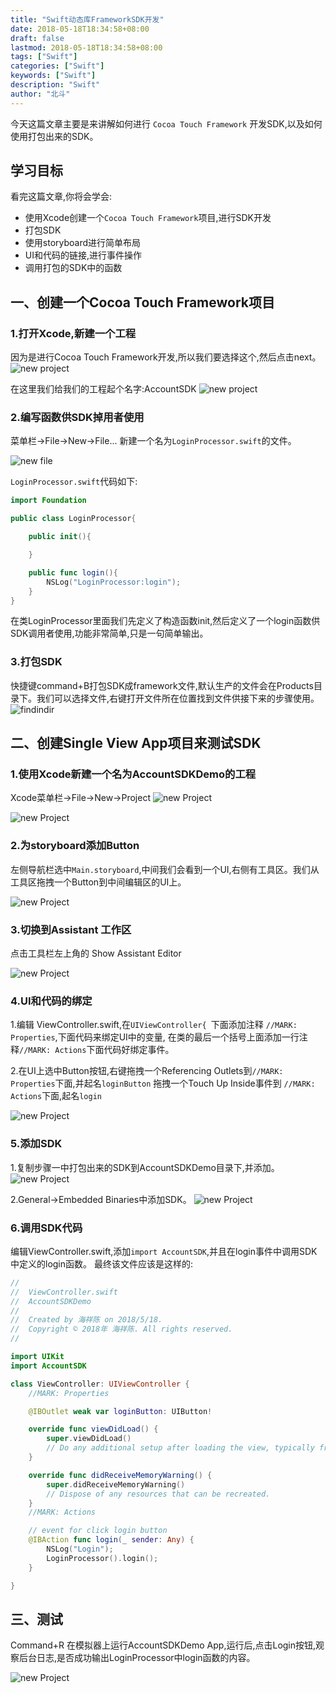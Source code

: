 ```yaml
---
title: "Swift动态库FrameworkSDK开发"
date: 2018-05-18T18:34:58+08:00
draft: false
lastmod: 2018-05-18T18:34:58+08:00
tags: ["Swift"]
categories: ["Swift"]
keywords: ["Swift"]
description: "Swift"
author: "北斗"
---
```


今天这篇文章主要是来讲解如何进行 `Cocoa Touch Framework` 开发SDK,以及如何使用打包出来的SDK。

## 学习目标
看完这篇文章,你将会学会:

* 使用Xcode创建一个`Cocoa Touch Framework`项目,进行SDK开发
* 打包SDK
* 使用storyboard进行简单布局
* UI和代码的链接,进行事件操作
* 调用打包的SDK中的函数

## 一、创建一个Cocoa Touch Framework项目
### 1.打开Xcode,新建一个工程

因为是进行Cocoa Touch Framework开发,所以我们要选择这个,然后点击next。
![new project](/media/images/2018/swift01.png)

在这里我们给我们的工程起个名字:AccountSDK
![new project](/media/images/2018/swift02.png)

### 2.编写函数供SDK掉用者使用

菜单栏->File->New->File... 新建一个名为`LoginProcessor.swift`的文件。

![new file](/media/images/2018/swift03.png)


`LoginProcessor.swift`代码如下:

```swift
import Foundation

public class LoginProcessor{

    public init(){

    }

    public func login(){
        NSLog("LoginProcessor:login");
    }
}
```
在类LoginProcessor里面我们先定义了构造函数init,然后定义了一个login函数供SDK调用者使用,功能非常简单,只是一句简单输出。

### 3.打包SDK
快捷键command+B打包SDK成framework文件,默认生产的文件会在Products目录下。我们可以选择文件,右键打开文件所在位置找到文件供接下来的步骤使用。
![findindir](/media/images/2018/swift04.png)

## ️二、创建Single View App项目来测试SDK
### 1.使用Xcode新建一个名为AccountSDKDemo的工程
Xcode菜单栏->File->New->Project
![new Project](/media/images/2018/swift05.png)

![new Project](/media/images/2018/swift06.png)

### 2.为storyboard添加Button
左侧导航栏选中`Main.storyboard`,中间我们会看到一个UI,右侧有工具区。我们从工具区拖拽一个Button到中间编辑区的UI上。

![new Project](/media/images/2018/swift07.png)

### 3.切换到Assistant 工作区
点击工具栏左上角的 Show Assistant Editor

![new Project](/media/images/2018/swift08.png)

### 4.UI和代码的绑定
1.编辑 ViewController.swift,在`UIViewController{ `下面添加注释 `//MARK: Properties`,下面代码来绑定UI中的变量,
在类的最后一个括号上面添加一行注释`//MARK: Actions`下面代码好绑定事件。

2.在UI上选中Button按钮,右键拖拽一个Referencing Outlets到`//MARK: Properties`下面,并起名`loginButton`
拖拽一个Touch Up Inside事件到 `//MARK: Actions`下面,起名`login`


![new Project](/media/images/2018/swift09.png)

### 5.添加SDK

1.复制步骤一中打包出来的SDK到AccountSDKDemo目录下,并添加。
![new Project](/media/images/2018/swift10.png)

2.General->Embedded Binaries中添加SDK。
![new Project](/media/images/2018/swift11.png)

### 6.调用SDK代码

编辑ViewController.swift,添加`import AccountSDK`,并且在login事件中调用SDK中定义的login函数。
最终该文件应该是这样的:
```swift
//
//  ViewController.swift
//  AccountSDKDemo
//
//  Created by 海祥陈 on 2018/5/18.
//  Copyright © 2018年 海祥陈. All rights reserved.
//

import UIKit
import AccountSDK

class ViewController: UIViewController {
    //MARK: Properties

    @IBOutlet weak var loginButton: UIButton!

    override func viewDidLoad() {
        super.viewDidLoad()
        // Do any additional setup after loading the view, typically from a nib.
    }

    override func didReceiveMemoryWarning() {
        super.didReceiveMemoryWarning()
        // Dispose of any resources that can be recreated.
    }
    //MARK: Actions

    // event for click login button
    @IBAction func login(_ sender: Any) {
        NSLog("Login");
        LoginProcessor().login();
    }

}
```
 ## 三、测试

 Command+R 在模拟器上运行AccountSDKDemo App,运行后,点击Login按钮,观察后台日志,是否成功输出LoginProcessor中login函数的内容。

 ![new Project](/media/images/2018/swift12.png)



















